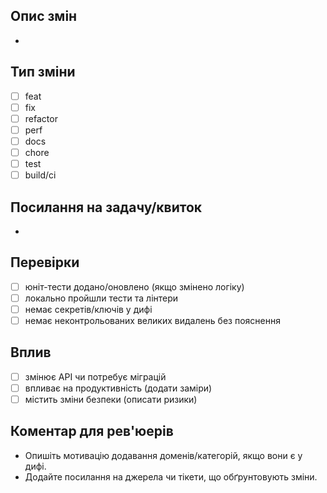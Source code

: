 ## Опис змін
- 

## Тип зміни
- [ ] feat
- [ ] fix
- [ ] refactor
- [ ] perf
- [ ] docs
- [ ] chore
- [ ] test
- [ ] build/ci

## Посилання на задачу/квиток
- 

## Перевірки
- [ ] юніт-тести додано/оновлено (якщо змінено логіку)
- [ ] локально пройшли тести та лінтери
- [ ] немає секретів/ключів у дифі
- [ ] немає неконтрольованих великих видалень без пояснення

## Вплив
- [ ] змінює API чи потребує міграцій
- [ ] впливає на продуктивність (додати заміри)
- [ ] містить зміни безпеки (описати ризики)

## Коментар для рев'юерів
- Опишіть мотивацію додавання доменів/категорій, якщо вони є у дифі.
- Додайте посилання на джерела чи тікети, що обґрунтовують зміни.
